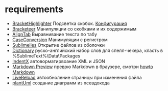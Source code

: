 requirements
============
- [BracketHighlighter](https://packagecontrol.io/packages/BracketHighlighter) Подсветка скобок. [Конфигурация](bh_install.md)
- [Bracketeer](https://packagecontrol.io/packages/Bracketeer) Манипуляции со скобками и их содержимым
- [AlignTab](https://github.com/randy3k/AlignTab#getting-start) Выравнивание текста по табу
- [CaseConversion](https://packagecontrol.io/packages/Case%20Conversion) Манимуляции с регистром
- [Sublimeiles](https://github.com/al63/SublimeFiles#usage) Открытие файлов из оболочки
- [Dictionary](https://app.box.com/dict) руско-английский набор слов для спелл-чекера, класть в %SublimeText%\Data\Packages
- [IndentX](https://packagecontrol.io/packages/IndentX) автоворматирвоание XML и JSON
- [Markdown Preview](https://packagecontrol.io/packages/Markdown%20Preview) преврю Markdown в браузере, смотри [howto Markdown](https://github.com/mcgr0g/dotfiles/blob/master/sublime/howto.md#markdown)
- [LiveReload](https://packagecontrol.io/packages/LiveReload) автообноление страницы при изменения файла
- [plantUml](https://github.com/jvantuyl/sublime_diagram_plugin) создание диаграмм из псевдокода
